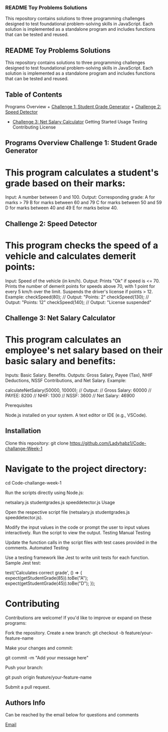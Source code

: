 ### README Toy Problems Solutions

This repository contains solutions to three programming challenges designed to test foundational problem-solving skills in JavaScript. Each solution is implemented as a standalone program and includes functions that can be tested and reused.

## README Toy Problems Solutions

This repository contains solutions to three programming challenges designed to test foundational problem-solving skills in JavaScript. Each solution is implemented as a standalone program and includes functions that can be tested and reused. 

## Table of Contents
Programs Overview
    + [Challenge 1: Student Grade Generator](#challenge1.js)
    + [Challenge 2: Speed Detector](#challenge2.js)
   + [Challenge 3: Net Salary Calculator](challenge3.js)
Getting Started
Usage
Testing
Contributing
License

## Programs Overview Challenge 1: Student Grade Generator
# This program calculates a student's grade based on their marks:

Input: A number between 0 and 100.
Output: Corresponding grade:
    A for marks > 79
    B for marks between 60 and 79
    C for marks between 50 and 59
    D for marks between 40 and 49
    E for marks below 40.

## Challenge 2: Speed Detector

# This program checks the speed of a vehicle and calculates demerit points:

Input: Speed of the vehicle (in km/h).
Output:
    Prints "Ok" if speed is <= 70.
    Prints the number of demerit points for speeds above 70, with 1 point for every 5 km/h over the limit.
    Suspends the driver's license if points > 12.
    \
Example: checkSpeed(80); // Output: "Points: 2" checkSpeed(130); // Output: "Points: 12" checkSpeed(140); // Output: "License suspended"

## Challenge 3: Net Salary Calculator

# This program calculates an employee's net salary based on their basic salary and benefits:

Inputs:
    Basic Salary.
    Benefits.
Outputs:
    Gross Salary, Payee (Tax), NHIF Deductions, NSSF Contributions, and Net Salary.
Example:

calculateNetSalary(50000, 10000); // Output: // Gross Salary: 60000 // PAYEE: 8200 // NHIF: 1300 // NSSF: 3600 // Net Salary: 46900

Prerequisites

Node.js installed on your system.
A text editor or IDE (e.g., VSCode).

## Installation

Clone this repository:
git clone https://github.com/Ladyhabz1/Code-challange-Week-1

# Navigate to the project directory:

cd Code-challange-week-1

Run the scripts directly using Node.js:

netsalary.js
studentgrades.js
speeddetector.js
Usage

Open the respective script file (netsalary.js studentgrades.js speeddetector.js).

Modify the input values in the code or prompt the user to input values interactively.
Run the script to view the output.
Testing Manual Testing

Update the function calls in the script files with test cases provided in the comments.
Automated Testing

Use a testing framework like Jest to write unit tests for each function.
Sample Jest test:

test('Calculates correct grade', () => {
  expect(getStudentGrade(85)).toBe("A");
  expect(getStudentGrade(45)).toBe("D");
});
# Contributing

Contributions are welcome! If you'd like to improve or expand on these programs:

Fork the repository.
Create a new branch:
git checkout -b feature/your-feature-name

Make your changes and commit:

git commit -m "Add your message here"

Push your branch:

git push origin feature/your-feature-name

Submit a pull request.

## Authors Info
Can be reached by the email below for questions and comments 

[Email](guyohabibahassan@gmail.com)